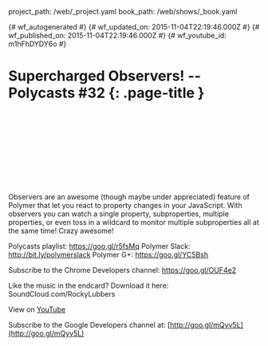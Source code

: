 project_path: /web/_project.yaml
book_path: /web/shows/_book.yaml

{# wf_autogenerated #}
{# wf_updated_on: 2015-11-04T22:19:46.000Z #}
{# wf_published_on: 2015-11-04T22:19:46.000Z #}
{# wf_youtube_id: m1hFhDYDY6o #}

# Supercharged Observers! -- Polycasts #32 {: .page-title }


<div class="video-wrapper">
  <iframe class="devsite-embedded-youtube-video" data-video-id="m1hFhDYDY6o"
          data-autohide="1" data-showinfo="0" frameborder="0" allowfullscreen>
  </iframe>
</div>

Observers are an awesome (though maybe under appreciated) feature of Polymer that let you react to property changes in your JavaScript. With observers you can watch a single property, subproperties, multiple properties, or even toss in a wildcard to monitor multiple subproperties all at the same time! Crazy awesome!

Polycasts playlist: https://goo.gl/r5fsMq 
Polymer Slack: http://bit.ly/polymerslack
Polymer G+: https://goo.gl/YC5Bsh

Subscribe to the Chrome Developers channel: https://goo.gl/OUF4e2

Like the music in the endcard? Download it here: SoundCloud.com/RockyLubbers

View on [YouTube](https://youtu.be/m1hFhDYDY6o)

Subscribe to the Google Developers channel at: [http://goo.gl/mQyv5L](http://goo.gl/mQyv5L)
